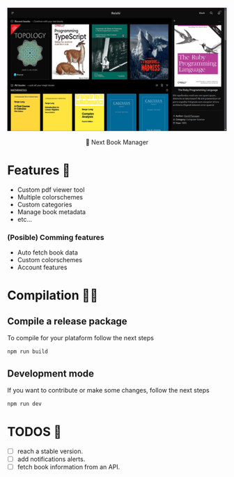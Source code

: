 ![preview](./resources/preview.png)

<p align="center">📖 Next Book Manager</p>

# Features 🚅
- Custom pdf viewer tool
- Multiple colorschemes
- Custom categories
- Manage book metadata
- etc...

### (Posible) Comming features
- Auto fetch book data
- Custom colorschemes
- Account features

# Compilation 👨‍💻
## Compile a release package
To compile for your plataform follow the next steps

```bash
npm run build
```
## Development mode
If you want to contribute or make some changes, follow the next steps

```bash
npm run dev
```
# TODOS 🤔
- [ ] reach a stable version.
- [ ] add notifications alerts.
- [ ] fetch book information from an API.

